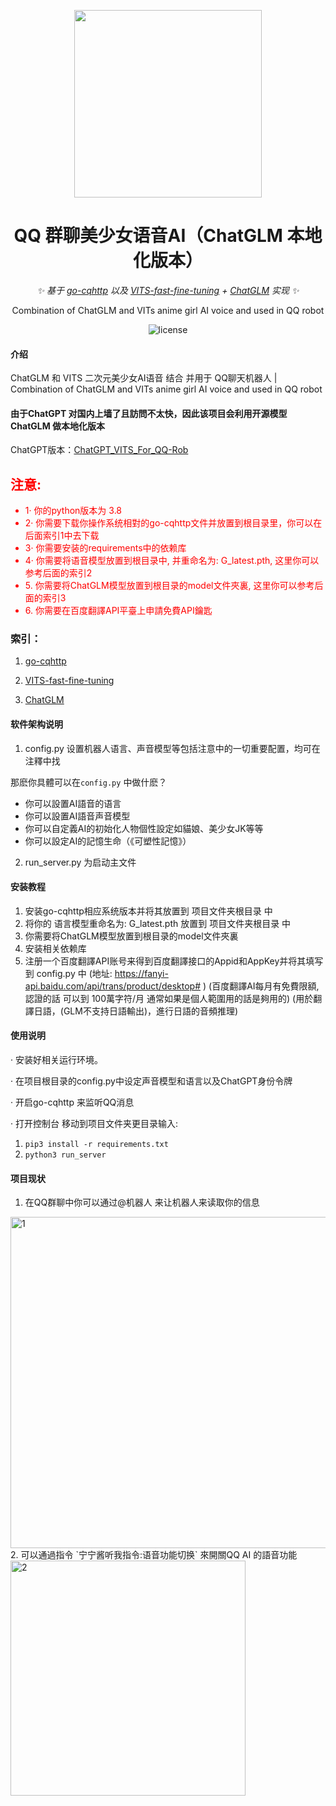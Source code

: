 <div align="center">

<p align="center">
    <img src="https://user-images.githubusercontent.com/81006731/227700420-8083b21d-4518-4546-a956-2f68d92bd28e.png" alt="" width="300px">
</p>
    
# QQ 群聊美少女语音AI（ChatGLM 本地化版本）
    
_✨ 基于 [go-cqhttp](https://github.com/Mrs4s/go-cqhttp) 以及 [VITS-fast-fine-tuning](https://github.com/Plachtaa/VITS-fast-fine-tuning) + [ChatGLM](https://github.com/THUDM/ChatGLM-6B)  实现 ✨_  
    
Combination of ChatGLM and VITs anime girl AI voice and used in QQ robot
    
</div>  

<p align="center">
    <img src="https://img.shields.io/badge/Python-3.8+-blue" alt="license">
</p>

#### 介绍
 ChatGLM 和 VITS 二次元美少女AI语音 结合 并用于 QQ聊天机器人 | Combination of ChatGLM and VITs anime girl AI voice and used in QQ robot
 
#### 由于ChatGPT 对国内上墙了且訪問不太快，因此该项目会利用开源模型ChatGLM 做本地化版本
ChatGPT版本：[ChatGPT_VITS_For_QQ-Rob](https://github.com/Panzer-Jack/ChatGPT_VITS_For_QQ-Rob)


<h2 style="color:red">注意: </h2>
<ul style="color:red">
    <li>1· 你的python版本为 3.8</li>
    <li>2· 你需要下载你操作系统相對的go-cqhttp文件并放置到根目录里，你可以在后面索引1中去下载</li>
    <li>3· 你需要安装的requirements中的依赖库</li>
    <li>4· 你需要将语音模型放置到根目录中, 并重命名为: G_latest.pth, 这里你可以参考后面的索引2</li>
    <li>5. 你需要将ChatGLM模型放置到根目录的model文件夾裏, 这里你可以参考后面的索引3</li>
    <li>6. 你需要在百度翻譯API平臺上申請免費API鑰匙</li>
</ul>

### 索引：
1. [go-cqhttp](https://github.com/Mrs4s/go-cqhttp) 

2. [VITS-fast-fine-tuning](https://github.com/Plachtaa/VITS-fast-fine-tuning)

3. [ChatGLM](https://github.com/THUDM/ChatGLM-6B)


#### 软件架构说明
1. config.py 设置机器人语言、声音模型等包括注意中的一切重要配置，均可在注釋中找

那麽你具體可以在`config.py` 中做什麽？
   - 你可以設置AI語音的语言
   - 你可以設置AI語音声音模型
   - 你可以自定義AI的初始化人物個性設定如貓娘、美少女JK等等
   - 你可以設定AI的記憶生命（《可塑性記憶》）
2. run_server.py 为启动主文件


#### 安装教程

1.  安装go-cqhttp相应系统版本并将其放置到 项目文件夹根目录 中
2.  将你的 语言模型重命名为: G_latest.pth 放置到 项目文件夹根目录 中
3.  你需要将ChatGLM模型放置到根目录的model文件夾裏
4.  安装相关依赖库
5.  注册一个百度翻譯API账号来得到百度翻譯接口的Appid和AppKey并将其填写到 config.py 中
(地址: https://fanyi-api.baidu.com/api/trans/product/desktop# )
(百度翻譯AI每月有免費限額, 認證的話 可以到 100萬字符/月 通常如果是個人範圍用的話是夠用的)
(用於翻譯日語，(GLM不支持日語輸出)，進行日語的音頻推理)


#### 使用说明

· 安装好相关运行环境。                   

· 在项目根目录的config.py中设定声音模型和语言以及ChatGPT身份令牌

· 开启go-cqhttp 来监听QQ消息

· 打开控制台 移动到项目文件夹更目录输入:
1.  ```pip3 install -r requirements.txt```
2.  ```python3 run_server ```

#### 项目现状

1. 在QQ群聊中你可以通过@机器人 来让机器人来读取你的信息
<img width="530" alt="1" src="https://user-images.githubusercontent.com/81006731/236200085-73d585fd-bf27-4c13-ae42-4ebf6ee4687d.png">
2. 可以通過指令 `宁宁酱听我指令:语音功能切换` 來開關QQ AI 的語音功能
<img width="376" alt="2" src="https://user-images.githubusercontent.com/81006731/236200133-f012480d-b930-4c85-84f5-ac255b2a18e1.png">



